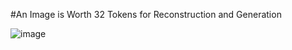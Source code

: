 #An Image is Worth 32 Tokens for Reconstruction and Generation

![image](https://github.com/user-attachments/assets/c3ced2f4-69f3-445b-8f2c-8a306025fe51)
